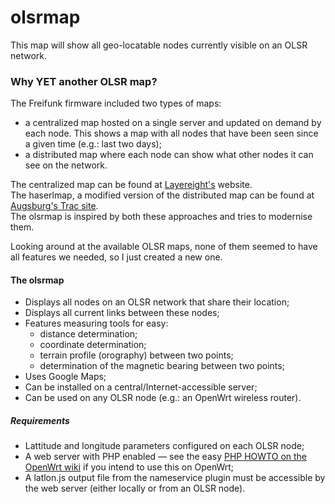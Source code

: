 olsrmap
=======

This map will show all geo-locatable nodes currently visible on an OLSR network.

### Why YET another OLSR map? ###

The Freifunk firmware included two types of maps:  
 * a centralized map hosted on a single server and updated on demand by each node. This shows a map with all nodes that have been seen since a given time (e.g.: last two days);
 * a distributed map where each node can show what other nodes it can see on the network.

The centralized map can be found at [Layereight's](http://www.layereight.de/software.php#freifunk) website.  
The haserlmap, a modified version of the distributed map can be found at [Augsburg's Trac site](http://trac.augsburg.freifunk.net/browser/contrib/haserlmap).  
The olsrmap is inspired by both these approaches and tries to modernise them.

Looking around at the available OLSR maps, none of them seemed to have all features we needed, so I just created a new one.

#### The olsrmap ####
 * Displays all nodes on an OLSR network that share their location;
 * Displays all current links between these nodes;
 * Features measuring tools for easy:
   * distance determination;
   * coordinate determination;
   * terrain profile (orography) between two points;
   * determination of the magnetic bearing between two points;
 * Uses Google Maps;
 * Can be installed on a central/Internet-accessible server;
 * Can be used on any OLSR node (e.g.: an OpenWrt wireless router).

##### Requirements #####
* Lattitude and longitude parameters configured on each OLSR node;
* A web server with PHP enabled — see the easy [PHP HOWTO on the OpenWrt wiki](http://wiki.openwrt.org/doc/howto/php) if you intend to use this on OpenWrt;
* A latlon.js output file from the nameservice plugin must be accessible by the web server (either locally or from an OLSR node).
